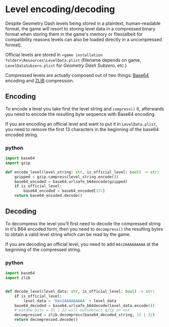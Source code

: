 # Level encoding/decoding
Despite Geometry Dash levels being stored in a plaintext, human-readable format, the game will resort to storing level data in a compressed binary format when storing them in the game's memory or files(albeit for compatibility reasons levels can also be loaded directly in a uncompressed format).

Official levels are stored in `<game installation folder>\Resources\LevelData.plist` (filename depends on game, `LevelDataSubzero.plist` for *Geometry Dash Subzero*, etc.)

Compressed levels are actually composed out of two things: [Base64](topics/encryption/base64) encoding and [ZLIB](https://zlib.net) compression.

## Encoding
To encode a level you take first the level string and `compress()` it, afterwards you need to encode the resulting byte sequence with Base64 encoding.

If you are encoding an official level and want to put it in `LevelData.plist`, you need to remove the first 13 characters in the beginning of the base64 encoded string.

<!-- tabs:start -->

### **python**

```py
import base64
import gzip

def encode_level(level_string: str, is_official_level: bool) -> str:
    gzipped = gzip.compress(level_string.encode())
    base64_encoded = base64.urlsafe_b64encode(gzipped)
    if is_official_level:
        base64_encoded = base64_encoded[13:]
    return base64_encoded.decode()
```

<!-- tabs:end -->

## Decoding
To decompress the level you'll first need to decode the compressed string in it's B64 encoded form, then you need to `decompress()` the resulting bytes to obtain a valid level string which can be read by the game.

If you are decoding an official level, you need to add `H4sIAAAAAAAAA` at the beginning of the compressed string.

<!-- tabs:start -->

### **python**

```py
import base64
import zlib


def decode_level(level_data: str, is_official_level: bool) -> str:
    if is_official_level:
        level_data = 'H4sIAAAAAAAAA' + level_data
    base64_decoded = base64.urlsafe_b64decode(level_data.encode())
    # window_bits = 15 | 32 will autodetect gzip or not
    decompressed = zlib.decompress(base64_decoded_string, 15 | 32)
    return decompressed.decode()
```

<!-- tabs:end -->
